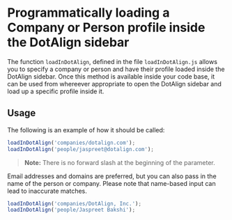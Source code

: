 # Programmatically loading a Company or Person profile inside the DotAlign sidebar

The function `loadInDotAlign`, defined in the file `loadInDotAlign.js` allows you to specify a company or person and have their profile loaded inside the DotAlign sidebar. Once this method is available inside your code base, it can be used from whereever appropriate to open the DotAlign sidebar and load up a specific profile inside it.  

## Usage

The following is an example of how it should be called:

```javascript
loadInDotAlign('companies/dotalign.com');
loadInDotAlign('people/jaspreet@dotalign.com');
```

> **Note:** There is no forward slash at the beginning of the parameter.

Email addresses and domains are preferred, but you can also pass in the name of the person or company. Please note that name-based input can lead to inaccurate matches.

```javascript
loadInDotAlign('companies/DotAlign, Inc.');
loadInDotAlign('people/Jaspreet Bakshi');
```

